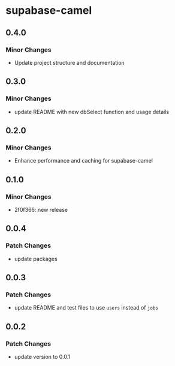 # supabase-camel

## 0.4.0

### Minor Changes

- Update project structure and documentation

## 0.3.0

### Minor Changes

- update README with new dbSelect function and usage details

## 0.2.0

### Minor Changes

- Enhance performance and caching for supabase-camel

## 0.1.0

### Minor Changes

- 2f0f366: new release

## 0.0.4

### Patch Changes

- update packages

## 0.0.3

### Patch Changes

- update README and test files to use `users` instead of `jobs`

## 0.0.2

### Patch Changes

- update version to 0.0.1
